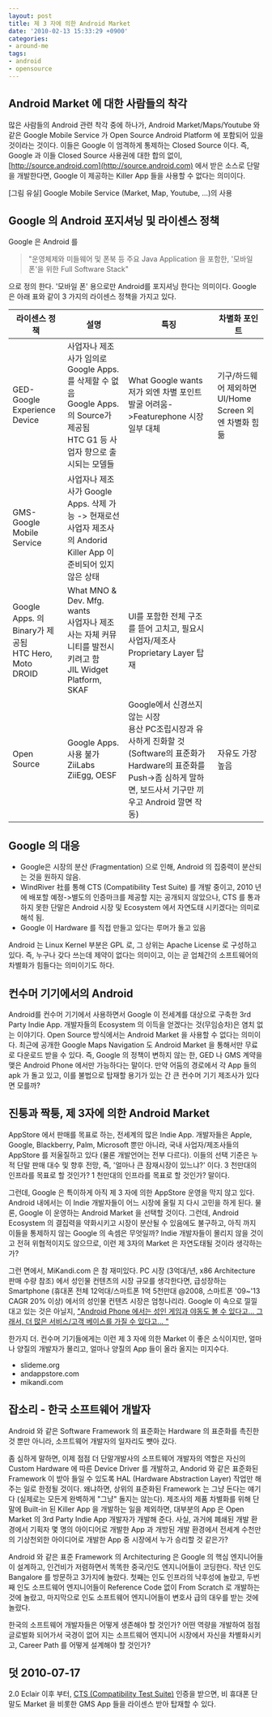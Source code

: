 ```yaml
---
layout: post
title: 제 3 자에 의한 Android Market
date: '2010-02-13 15:33:29 +0900'
categories:
- around-me
tags:
- android
- opensource
---
```


## Android Market 에 대한 사람들의 착각

많은 사람들의 Android 관련 착각 중에 하나가, Android Market/Maps/Youtube 와 같은 Google Mobile Service 가 Open Source Android Platform 에 포함되어 있을 것이라는 것이다. 이들은 Google 이 엄격하게 통제하는 Closed Source 이다. 즉, Google 과 이들 Closed Source 사용권에 대한 합의 없이, [http://source.android.com](http://source.android.com) 에서 받은 소스로 단말을 개발한다면, Google 이 제공하는 Killer App 들을 사용할 수 없다는 의미이다.

[그림 유실] Google Mobile Service (Market, Map, Youtube, ...)의 사용

## Google 의 Android 포지셔닝 및 라이센스 정책

Google 은 Android 를

> "운영체제와 미들웨어 및 폰북 등 주요 Java Application 을 포함한, '모바일폰'을 위한 Full Software Stack"

으로 정의 한다. '모바일 폰' 용으로만 Android를 포지셔닝 한다는 의미이다. Google 은 아래 표와 같이 3 가지의 라이센스 정책을 가지고 있다.

라이센스 정책|설명|특징|차별화 포인트
---|---|---|---
GED-Google Experience Device|사업자나 제조사가 임의로 Google Apps.를 삭제할 수 없음<br/> Google Apps. 의 Source가 제공됨<br/> HTC G1 등 사업자 향으로 출시되는 모델들|What Google wants<br/> 저가 외엔 차별 포인트 발굴 어려움->Featurephone 시장 일부 대체|기구/하드웨어 제외하면 UI/Home Screen 외엔 차별화 힘듦
GMS-Google Mobile Service|사업자나 제조사가 Google Apps. 삭제 가능 -> 현재로선 사업자 제조사의 Andorid Killer App 이 준비되어 있지 않은 상태<br/>
Google Apps. 의 Binary가 제공됨<br/> HTC Hero, Moto DROID|What MNO & Dev. Mfg. wants<br/> 사업자나 제조사는 자체 커뮤니티를 발전시키려고 함<br/> JIL Widget Platform, SKAF|UI를 포함한 전체 구조를 뜯어 고치고, 필요시 사업자/제조사 Proprietary Layer 탑재
Open Source|Google Apps. 사용 불가<br/> ZiiLabs ZiiEgg, OESF|Google에서 신경쓰지 않는 시장<br/> 용산 PC조립시장과 유사하게 진화할 것 (Software의 표준화가 Hardware의 표준화를 Push->좀 심하게 말하면, 보드사서 기구만 끼우고 Android 깔면 작동)|자유도 가장 높음

## Google 의 대응

- Google은 시장의 분산 (Fragmentation) 으로 인해, Android 의 집중력이 분산되는 것을 원하지 않음.
- WindRiver 社를 통해 CTS (Compatibility Test Suite) 를 개발 중이고, 2010 년에 배포할 예정->별도의 인증마크를 제공할 지는 공개되지 않았으나, CTS 를 통과하지 못한 단말은 Android 시장 및 Ecosystem 에서 자연도태 시키겠다는 의미로 해석 됨.
- Google 이 Hardware 를 직접 만들고 있다는 루머가 돌고 있음

Android 는 Linux Kernel 부분은 GPL 로, 그 상위는 Apache License 로 구성하고 있다. 즉, 누구나 갖다 쓰는데 제약이 없다는 의미이고, 이는 곧 업체간의 소프트웨어의 차별화가 힘들다는 의미이기도 하다.

## 컨수머 기기에서의 Android

Android를 컨수머 기기에서 사용하면서 Google 이 전세계를 대상으로 구축한 3rd Party Indie App. 개발자들의 Ecosystem 의 이득을 얻겠다는 것(무임승차)은 염치 없는 이야기다. Open Source 방식에서는 Android Market 을 사용할 수 없다는 의미이다. 최근에 공개한 Google Maps Navigation 도 Android Market 을 통해서만 무료로 다운로드 받을 수 있다. 즉, Google 의 정책이 변하지 않는 한, GED 나 GMS 계약을 맺은 Android Phone 에서만 가능하다는 말이다. 만약 어둠의 경로에서 각 App 들의 apk 가 돌고 있고, 이를 불법으로 탑재할 용기가 있는 간 큰 컨수머 기기 제조사가 있다면 모를까?

## 진퉁과 짝퉁, 제 3자에 의한 Android Market

AppStore 에서 판매를 목표로 하는, 전세계의 많은 Indie App. 개발자들은 Apple, Google, Blackberry, Palm, Microsoft 뿐만 아니라, 국내 사업자/제조사들의 AppStore 를 저울질하고 있다 (물론 개발언어는 전부 다르다). 이들의 선택 기준은 누적 단말 판매 대수 및 향후 전망, 즉, '얼마나 큰 잠재시장이 있느냐?' 이다. 3 천만대의 인프라를 목표로 할 것인가? 1 천만대의 인프라를 목표로 할 것인가? 말이다.

그런데, Google 은 특이하게 아직 제 3 자에 의한 AppStore 운영을 막지 않고 있다. Android 내에서는 이 Indie 개발자들이 어느 시장에 올릴 지 다시 고민을 하게 된다. 물론, Google 이 운영하는 Android Market 을 선택할 것이다. 그런데, Android Ecosystem 의 결집력을 약화시키고 시장이 분산될 수 있음에도 불구하고, 아직 까지 이들을 통제하지 않는 Google 의 속셈은 무엇일까? Indie 개발자들이 몰리지 않을 것이고 전혀 위협적이지도 않으므로, 이런 제 3자의 Market 은 자연도태될 것이라 생각하는가?

그런 면에서, MiKandi.com 은 참 재미있다. PC 시장 (3억대/년, x86 Architecture 판매 수량 참조) 에서 성인물 컨텐츠의 시장 규모를 생각한다면, 급성장하는 Smartphone (휴대폰 전체 12억대/스마트폰 1억 5천만대 @2008, 스마트폰 '09~'13 CAGR 20% 이상) 에서의 성인물 컨텐츠 시장은 엄청나리라. Google 이 속으로 낄낄대고 있는 것은 아닐지, ["Android Phone 에서는 성인 게임과 야동도 볼 수 있다고... 그래서, 더 많은 서비스/고객 베이스를 가질 수 있다고... "](http://www.androidfootprint.com/2008/10/joy-of-techs-take-on-iphone-vs-android/%29)

한가지 더. 컨수머 기기들에게는 이런 제 3 자에 의한 Market 이 좋은 소식이지만, 얼마나 양질의 개발자가 몰리고, 얼마나 양질의 App 들이 올라 올지는 미지수다.

- slideme.org 
- andappstore.com
- mikandi.com

## 잡소리 - 한국 소프트웨어 개발자

Android 와 같은 Software Framework 의 표준화는 Hardware 의 표준화를 촉진한 것 뿐만 아니라, 소프트웨어 개발자의 일자리도 뺏아 갔다.

좀 심하게 말하면, 이제 점점 더 단말개발사의 소프트웨어 개발자의 역할은 자신의 Custom Hardware 에 따른 Device Driver 를 개발하고, Andorid 와 같은 표준화된 Framework 이 받아 들일 수 있도록 HAL (Hardware Abstraction Layer) 작업만 해 주는 일로 한정될 것이다. 왜냐하면, 상위의 표준화된 Framework 는 그냥 돈다는 얘기다 (실제로는 모든게 완벽하게 "그냥" 돌지는 않는다). 제조사의 제품 차별화를 위해 단말에 Built-in 된 Killer App 을 개발하는 일을 제외하면, 대부분의 App 은 Open Market 의 3rd Party Indie App 개발자가 개발해 준다. 사실, 과거에 폐쇄된 개발 환경에서 기획자 몇 명의 아이디어로 개발한 App 과 개방된 개발 환경에서 전세계 수천만의 기상천외한 아이디어로 개발한 App 중 시장에서 누가 승리할 것 같은가?

Android 와 같은 표준 Framework 의 Architecturing 은 Google 의 핵심 엔지니어들이 설계하고, 인건비가 저렴하면서 똑똑한 중국/인도 엔지니어들이 코딩한다. 작년 인도 Bangalore 를 방문하고 3가지에 놀랐다. 첫째는 인도 인프라의 낙후성에 놀랐고, 두번째 인도 소프트웨어 엔지니어들이 Reference Code 없이 From Scratch 로 개발하는 것에 놀랐고, 마지막으로 인도 소프트웨어 엔지니어들이 변호사 급의 대우를 받는 것에 놀랐다.

한국의 소프트웨어 개발자들은 어떻게 생존해야 할 것인가? 어떤 역량을 개발하여 점점 글로벌화 되어가서 국경이 없어 지는 소프트웨어 엔지니어 시장에서 자신을 차별화시키고, Career Path 를 어떻게 설계해야 할 것인가?

## 덧 2010-07-17

2.0 Eclair 이후 부터, [CTS (Compatibility Test Suite)](http://source.android.com/compatibility/cts-intro.html) 인증을 받으면, 비 휴대폰 단말도 Market 을 비롯한 GMS App 들을 라이센스 받아 탑재할 수 있다.
